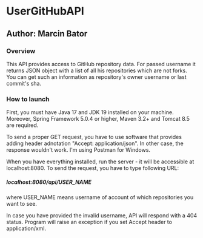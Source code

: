 # UserGitHubAPI
## Author: Marcin Bator
### Overview

This API provides access to GitHub repository data. For passed username it returns JSON object with a list of all his repositories which are not forks. You can get such an information as repository's owner username or last commit's sha.

### How to launch

First, you must have Java 17 and JDK 19 installed on your machine. Moreover, Spring Framework 5.0.4 or higher, Maven 3.2+ and Tomcat 8.5 are required.

To send a proper GET request, you have to use software that provides adding header adnotation "Accept: application/json". In other case, the response wouldn't work. I'm using Postman for Windows.

When you have everything installed, run the server - it will be accessible at localhost:8080. To send the request, you have to type following URL:

##### localhost:8080/api/USER_NAME

where USER_NAME means username of account of which repositories you want to see.

In case you have provided the invalid username, API will respond with a 404 status. Program will raise an exception if you set Accept header to application/xml.

